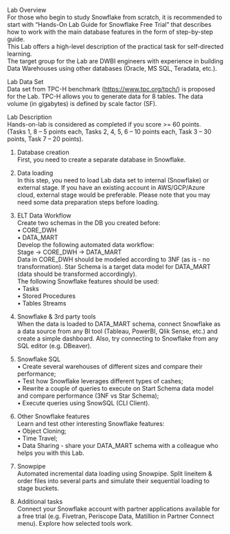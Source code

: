 Lab Overview  
For those who begin to study Snowflake from scratch, it is recommended to start with “Hands-On Lab Guide for Snowflake Free Trial” that describes how to work with the main database features in the form of step-by-step guide.  
This Lab offers a high-level description of the practical task for self-directed learning.  
The target group for the Lab are DWBI engineers with experience in building Data Warehouses using other databases (Oracle, MS SQL, Teradata, etc.).  

Lab Data Set  
Data set from TPC-H benchmark (https://www.tpc.org/tpch/) is proposed for the Lab. TPC-H allows you to generate data for 8 tables. The data volume (in gigabytes) is defined by scale factor (SF). 

Lab Description  
Hands-on-lab is considered as completed if you score >= 60 points.  
(Tasks 1, 8 – 5 points each, Tasks 2, 4, 5, 6 – 10 points each, Task 3 – 30 points, Task 7 – 20 points).

1.	Database creation  
First, you need to create a separate database in Snowflake.

2.	Data loading  
In this step, you need to load Lab data set to internal (Snowflake) or external stage.  If you have an existing account in AWS/GCP/Azure cloud, external stage would be preferable. Please note that you may need some data preparation steps before loading.

3.	ELT Data Workflow  
Create two schemas in the DB you created before:  
•	CORE_DWH  
•	DATA_MART  
Develop the following automated data workflow:  
Stage -> CORE_DWH -> DATA_MART  
Data in CORE_DWH should be modeled according to 3NF (as is - no transformation). Star Schema is a target data model for DATA_MART (data should be transformed accordingly).  
The following Snowflake features should be used:  
•	Tasks  
•	Stored Procedures  
•	Tables Streams

4.	Snowflake & 3rd party tools  
When the data is loaded to DATA_MART schema, connect Snowflake as a data source from any BI tool (Tableau, PowerBI, Qlik Sense, etc.) and create a simple dashboard.
Also, try connecting to Snowflake from any SQL editor (e.g. DBeaver).

5.	Snowflake SQL  
•	Create several warehouses of different sizes and compare their performance;  
•	Test how Snowflake leverages different types of cashes;  
•	Rewrite a couple of queries to execute on Start Schema data model and compare performance (3NF vs Star Schema);  
•	Execute queries using SnowSQL (CLI Client).

6.	Other Snowflake features  
Learn and test other interesting Snowflake features:  
•	Object Cloning;  
•	Time Travel;  
•	Data Sharing - share your DATA_MART schema with a colleague who helps you with this Lab.

7.	Snowpipe  
Automated incremental data loading using Snowpipe. Split lineitem & order files into several parts and simulate their sequential loading to stage buckets.

8.	Additional tasks  
Connect your Snowflake account with partner applications available for a free trial (e.g. Fivetran, Periscope Data, Matillion in Partner Connect menu). Explore how selected tools work.